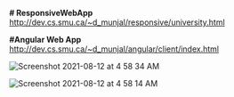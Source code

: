 **# ResponsiveWebApp**
http://dev.cs.smu.ca/~d_munjal/responsive/university.html

**#Angular Web App**
http://dev.cs.smu.ca/~d_munjal/angular/client/index.html


![Screenshot 2021-08-12 at 4 58 34 AM](https://user-images.githubusercontent.com/77456089/129160196-260a9304-5fbc-46e0-9374-b08905ef9b7a.png)

![Screenshot 2021-08-12 at 4 58 14 AM](https://user-images.githubusercontent.com/77456089/129160345-d3b1a197-5803-4207-b301-c3eb4bd38b8e.png)


